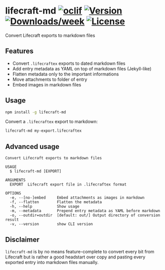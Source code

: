 # lifecraft-md [![oclif](https://img.shields.io/badge/cli-oclif-brightgreen.svg)](https://oclif.io) [![Version](https://img.shields.io/npm/v/lifecraft-md.svg)](https://npmjs.org/package/lifecraft-md) [![Downloads/week](https://img.shields.io/npm/dw/lifecraft-md.svg)](https://npmjs.org/package/lifecraft-md) [![License](https://img.shields.io/npm/l/lifecraft-md.svg)](https://github.com/KennethWussmann/lifecraft-md/blob/master/package.json)

Convert Lifecraft exports to markdown files

## Features

- Convert `.lifecraftex` exports to dated markdown files
- Add entry metadata as YAML on top of markdown files (Jekyll-like)
- Flatten metadata only to the important informations
- Move attachments to folder of entry
- Embed images in markdown files

## Usage

```sh
npm install -g lifecraft-md
```

Convert a `.lifecraftex` export to markdown:

```sh
lifecraft-md my-export.lifecraftex
```

## Advanced usage

```
Convert Lifecraft exports to markdown files

USAGE
  $ lifecraft-md [EXPORT]

ARGUMENTS
  EXPORT  Lifecraft export file in .lifecraftex format

OPTIONS
  -e, --[no-]embed     Embed attachments as images in markdown
  -f, --flatten        Flatten the metadata
  -h, --help           Show usage
  -m, --metadata       Prepend entry metadata as YAML before markdown
  -o, --outdir=outdir  [default: out/] Output directory of conversion result
  -v, --version        show CLI version
```

## Disclaimer

`lifecraft-md` is by no means feature-complete to convert every bit from Lifecraft but is rather a good headstart over copy and pasting every exported entry into markdown files manually.
